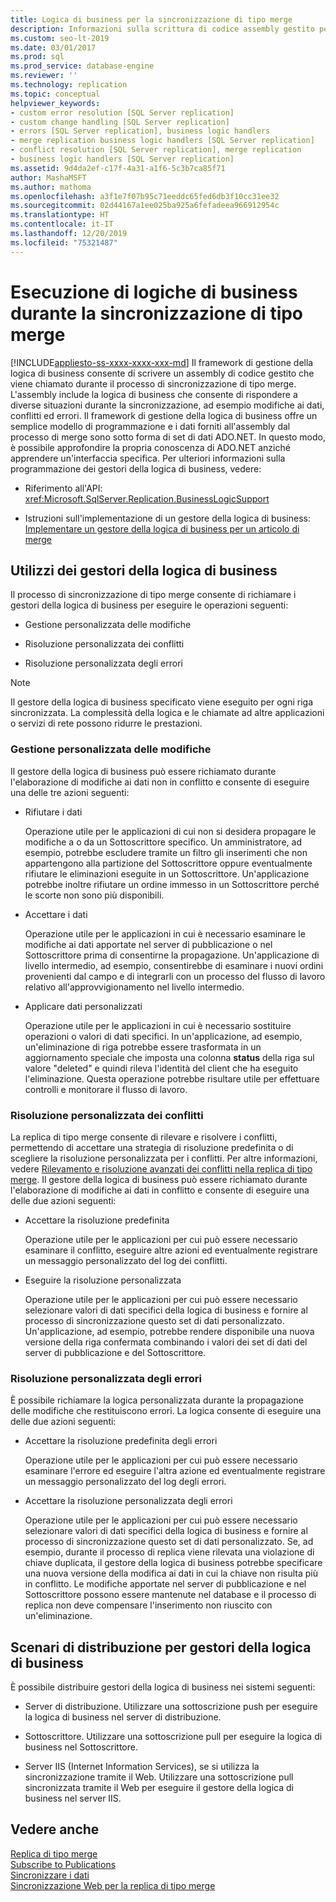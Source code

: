 ```yaml
---
title: Logica di business per la sincronizzazione di tipo merge
description: Informazioni sulla scrittura di codice assembly gestito per la logica di business usata per la sincronizzazione nella replica di tipo merge.
ms.custom: seo-lt-2019
ms.date: 03/01/2017
ms.prod: sql
ms.prod_service: database-engine
ms.reviewer: ''
ms.technology: replication
ms.topic: conceptual
helpviewer_keywords:
- custom error resolution [SQL Server replication]
- custom change handling [SQL Server replication]
- errors [SQL Server replication], business logic handlers
- merge replication business logic handlers [SQL Server replication]
- conflict resolution [SQL Server replication], merge replication
- business logic handlers [SQL Server replication]
ms.assetid: 9d4da2ef-c17f-4a31-a1f6-5c3b7ca85f71
author: MashaMSFT
ms.author: mathoma
ms.openlocfilehash: a3f1e7f07b95c71eeddc65fed6db3f10cc31ee32
ms.sourcegitcommit: 02d44167a1ee025ba925a6fefadeea966912954c
ms.translationtype: HT
ms.contentlocale: it-IT
ms.lasthandoff: 12/20/2019
ms.locfileid: "75321487"
---
```

# <a name="execute-business-logic-during-merge-synchronization"></a>Esecuzione di logiche di business durante la sincronizzazione di tipo merge
[!INCLUDE[appliesto-ss-xxxx-xxxx-xxx-md](../../../includes/appliesto-ss-xxxx-xxxx-xxx-md.md)]
  Il framework di gestione della logica di business consente di scrivere un assembly di codice gestito che viene chiamato durante il processo di sincronizzazione di tipo merge. L'assembly include la logica di business che consente di rispondere a diverse situazioni durante la sincronizzazione, ad esempio modifiche ai dati, conflitti ed errori. Il framework di gestione della logica di business offre un semplice modello di programmazione e i dati forniti all'assembly dal processo di merge sono sotto forma di set di dati ADO.NET. In questo modo, è possibile approfondire la propria conoscenza di ADO.NET anziché apprendere un'interfaccia specifica. Per ulteriori informazioni sulla programmazione dei gestori della logica di business, vedere:  
  
-   Riferimento all'API: <xref:Microsoft.SqlServer.Replication.BusinessLogicSupport>  
  
-   Istruzioni sull'implementazione di un gestore della logica di business: [Implementare un gestore della logica di business per un articolo di merge](../../../relational-databases/replication/implement-a-business-logic-handler-for-a-merge-article.md)  
  
## <a name="uses-for-business-logic-handlers"></a>Utilizzi dei gestori della logica di business  
 Il processo di sincronizzazione di tipo merge consente di richiamare i gestori della logica di business per eseguire le operazioni seguenti:  
  
-   Gestione personalizzata delle modifiche  
  
-   Risoluzione personalizzata dei conflitti  
  
-   Risoluzione personalizzata degli errori  
  
> [!NOTE]  
>  Il gestore della logica di business specificato viene eseguito per ogni riga sincronizzata. La complessità della logica e le chiamate ad altre applicazioni o servizi di rete possono ridurre le prestazioni.  
  
### <a name="custom-change-handling"></a>Gestione personalizzata delle modifiche  
 Il gestore della logica di business può essere richiamato durante l'elaborazione di modifiche ai dati non in conflitto e consente di eseguire una delle tre azioni seguenti:  
  
-   Rifiutare i dati  
  
     Operazione utile per le applicazioni di cui non si desidera propagare le modifiche a o da un Sottoscrittore specifico. Un amministratore, ad esempio, potrebbe escludere tramite un filtro gli inserimenti che non appartengono alla partizione del Sottoscrittore oppure eventualmente rifiutare le eliminazioni eseguite in un Sottoscrittore. Un'applicazione potrebbe inoltre rifiutare un ordine immesso in un Sottoscrittore perché le scorte non sono più disponibili.  
  
-   Accettare i dati  
  
     Operazione utile per le applicazioni in cui è necessario esaminare le modifiche ai dati apportate nel server di pubblicazione o nel Sottoscrittore prima di consentirne la propagazione. Un'applicazione di livello intermedio, ad esempio, consentirebbe di esaminare i nuovi ordini provenienti dal campo e di integrarli con un processo del flusso di lavoro relativo all'approvvigionamento nel livello intermedio.  
  
-   Applicare dati personalizzati  
  
     Operazione utile per le applicazioni in cui è necessario sostituire operazioni o valori di dati specifici. In un'applicazione, ad esempio, un'eliminazione di riga potrebbe essere trasformata in un aggiornamento speciale che imposta una colonna **status** della riga sul valore "deleted" e quindi rileva l'identità del client che ha eseguito l'eliminazione. Questa operazione potrebbe risultare utile per effettuare controlli e monitorare il flusso di lavoro.  
  
### <a name="custom-conflict-resolution"></a>Risoluzione personalizzata dei conflitti  
 La replica di tipo merge consente di rilevare e risolvere i conflitti, permettendo di accettare una strategia di risoluzione predefinita o di scegliere la risoluzione personalizzata per i conflitti. Per altre informazioni, vedere [Rilevamento e risoluzione avanzati dei conflitti nella replica di tipo merge](../../../relational-databases/replication/merge/advanced-merge-replication-conflict-detection-and-resolution.md). Il gestore della logica di business può essere richiamato durante l'elaborazione di modifiche ai dati in conflitto e consente di eseguire una delle due azioni seguenti:  
  
-   Accettare la risoluzione predefinita  
  
     Operazione utile per le applicazioni per cui può essere necessario esaminare il conflitto, eseguire altre azioni ed eventualmente registrare un messaggio personalizzato del log dei conflitti.  
  
-   Eseguire la risoluzione personalizzata  
  
     Operazione utile per le applicazioni per cui può essere necessario selezionare valori di dati specifici della logica di business e fornire al processo di sincronizzazione questo set di dati personalizzato. Un'applicazione, ad esempio, potrebbe rendere disponibile una nuova versione della riga confermata combinando i valori dei set di dati del server di pubblicazione e del Sottoscrittore.  
  
### <a name="custom-error-resolution"></a>Risoluzione personalizzata degli errori  
 È possibile richiamare la logica personalizzata durante la propagazione delle modifiche che restituiscono errori. La logica consente di eseguire una delle due azioni seguenti:  
  
-   Accettare la risoluzione predefinita degli errori  
  
     Operazione utile per le applicazioni per cui può essere necessario esaminare l'errore ed eseguire l'altra azione ed eventualmente registrare un messaggio personalizzato del log degli errori.  
  
-   Accettare la risoluzione personalizzata degli errori  
  
     Operazione utile per le applicazioni per cui può essere necessario selezionare valori di dati specifici della logica di business e fornire al processo di sincronizzazione questo set di dati personalizzato. Se, ad esempio, durante il processo di replica viene rilevata una violazione di chiave duplicata, il gestore della logica di business potrebbe specificare una nuova versione della modifica ai dati in cui la chiave non risulta più in conflitto. Le modifiche apportate nel server di pubblicazione e nel Sottoscrittore possono essere mantenute nel database e il processo di replica non deve compensare l'inserimento non riuscito con un'eliminazione.  
  
## <a name="deployment-scenarios-for-business-logic-handlers"></a>Scenari di distribuzione per gestori della logica di business  
 È possibile distribuire gestori della logica di business nei sistemi seguenti:  
  
-   Server di distribuzione. Utilizzare una sottoscrizione push per eseguire la logica di business nel server di distribuzione.  
  
-   Sottoscrittore. Utilizzare una sottoscrizione pull per eseguire la logica di business nel Sottoscrittore.  
  
-   Server IIS (Internet Information Services), se si utilizza la sincronizzazione tramite il Web. Utilizzare una sottoscrizione pull sincronizzata tramite il Web per eseguire il gestore della logica di business nel server IIS.  
  
## <a name="see-also"></a>Vedere anche  
 [Replica di tipo merge](../../../relational-databases/replication/merge/merge-replication.md)   
 [Subscribe to Publications](../../../relational-databases/replication/subscribe-to-publications.md)   
 [Sincronizzare i dati](../../../relational-databases/replication/synchronize-data.md)   
 [Sincronizzazione Web per la replica di tipo merge](../../../relational-databases/replication/web-synchronization-for-merge-replication.md)  
  
  
